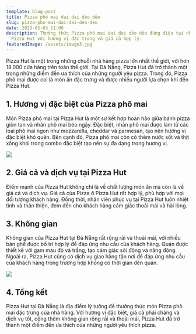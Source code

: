 ```yaml
---
template: blog-post
title: Pizza phô mai dai dai dẻo dẻo
slug: pizza-pho-mai-dai-dai-deo-deo
date: 2023-05-03 11:00
description: Thưởng thức Pizza phô mai dai dai dẻo dẻo đúng điệu tại nhà hàng
  Pizza Hut với hương vị đặc trưng và giá cả hợp lý.
featuredImage: /assets/image3.jpg
---
```

Pizza Hut là một trong những chuỗi nhà hàng pizza lớn nhất thế giới, với hơn 18.000 cửa hàng trên toàn thế giới. Tại Đà Nẵng, Pizza Hut đã trở thành một trong những điểm đến ưa thích của những người yêu pizza. Trong đó, Pizza phô mai được coi là món ăn đặc trưng và được nhiều người lựa chọn khi đến Pizza Hut. 

## 1﻿. Hương vị đặc biệt của Pizza phô mai

Món P﻿izza phô mai tại Pizza Hut là một sự kết hợp hoàn hảo giữa bánh pizza giòn tan và nhân phô mai béo ngậy. Đặc biệt, nhân phô mai được làm từ các loại phô mai ngon như mozzarella, cheddar và parmesan, tạo nên hương vị đặc biệt khó quên. Bên cạnh đó, P﻿izza phô mai còn có thêm nước sốt và thịt xông khói trong combo đặc biệt tạo nên sự đa dạng trong hương vị.

![](/assets/355-1609900139-1609919005-9294-1609994824.png)

## 2﻿. Giá cả và dịch vụ tại Pizza Hut

Điểm mạnh của Pizza Hut không chỉ là về chất lượng món ăn mà còn là về giá cả và dịch vụ. Giá cả của Pizza ở Pizza Hut rất hợp lý, phù hợp với mọi đối tượng khách hàng. Đồng thời, nhân viên phục vụ tại Pizza Hut luôn nhiệt tình và thân thiện, đem đến cho khách hàng cảm giác thoải mái và hài lòng.

## 3﻿. Không gian 

Không gian của Pizza Hut tại Đà Nẵng rất rộng rãi và thoải mái, với nhiều bàn ghế được bố trí hợp lý để đáp ứng nhu cầu của khách hàng. Quán được thiết kế với gam màu đỏ và trắng, tạo cảm giác sôi động và năng động. Ngoài ra, Pizza Hut cũng có dịch vụ giao hàng tận nơi để đáp ứng nhu cầu của khách hàng trong trường hợp không có thời gian đến quán.

![](/assets/cach-lam-pizza-pho-mai-bap-ngot-beo-ngay-don-gian-tai-nha-202108241432283228.jpg)

## 4﻿. Tổng kết

Pizza Hut tại Đà Nẵng là địa điểm lý tưởng để thưởng thức món Pizza phô mai đặc trưng của nhà hàng. Với hương vị đặc biệt, giá cả phải chăng và dịch vụ tốt, cộng thêm không gian rộng rãi và thoải mái, Pizza Hut đã trở thành một điểm đến ưa thích của những người yêu thích pizza.